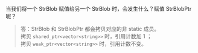 当我们将一个 StrBlob 赋值给另一个 StrBlob 时，会发生什么？赋值 StrBlobPtr 呢？

> 答：StrBlob 和 StrBlobPtr 都会拷贝对应的非 static 成员。  
> 拷贝 `shared_ptr<vector<string>>` 时，引用计数加 1 ；  
> 拷贝 `weak_ptr<vector<string>>` 时，引用计数不变。
